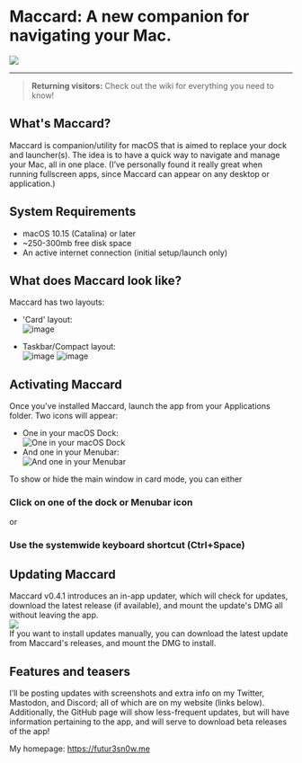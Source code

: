 # Maccard: A new companion for navigating your Mac.
![](https://github.com/Futur3Sn0w/maccard/assets/18166632/d2cec906-e474-43a1-a9cb-47f9173eaad2)
***
> **Returning visitors:** Check out the wiki for everything you need to know!

## What's Maccard?
Maccard is companion/utility for macOS that is aimed to replace your dock and launcher(s). The idea is to have a quick way to navigate and manage your Mac, all in one place. (I’ve personally found it really great when running fullscreen apps, since Maccard can appear on any desktop or application.)      

## System Requirements
- macOS 10.15 (Catalina) or later
- ~250-300mb free disk space
- An active internet connection (initial setup/launch only)

## What does Maccard look like?
Maccard has two layouts:
- 'Card' layout:  
 ![image](https://github.com/Futur3Sn0w/maccard/assets/18166632/dd81e310-ab04-4f03-9374-fe2e2d5d8459)
 
- Taskbar/Compact layout:  
 ![image](https://github.com/Futur3Sn0w/maccard/assets/18166632/b950a3c4-1ffc-483e-b8ae-9b020ae252d3)
 ![image](https://github.com/Futur3Sn0w/maccard/assets/18166632/39194965-b7c0-4367-a342-a41d04b43c25)
 
<!-- Here's a blueprint of Maccard's layout:    -->
<!-- ![](https://i.imgur.com/CG71vgL.png) -->

## Activating Maccard
Once you've installed Maccard, launch the app from your Applications folder. Two icons will appear:   
- One in your macOS Dock:  
![One in your macOS Dock](https://i.imgur.com/7abIm9U.png)
- And one in your Menubar:  
![And one in your Menubar](https://i.imgur.com/7M8IZ3k.png)  

To show or hide the main window in card mode, you can either  
### Click on one of the dock or Menubar icon
or 
### Use the systemwide keyboard shortcut (Ctrl+Space)

## Updating Maccard
Maccard v0.4.1 introduces an in-app updater, which will check for updates, download the latest release (if available), and mount the update's DMG all without leaving the app.   
![](https://github.com/Futur3Sn0w/maccard/assets/18166632/7fbeec6e-e5d6-4d99-919d-e5f37f0c8605)   
If you want to install updates manually, you can download the latest update from Maccard's releases, and mount the DMG to install. 

## Features and teasers
I’ll be posting updates with screenshots and extra info on my Twitter, Mastodon, and Discord; all of which are on my website (links below). Additionally, the GitHub page will show less-frequent updates, but will have information pertaining to the app, and will serve to download beta releases of the app!

My homepage: https://futur3sn0w.me
